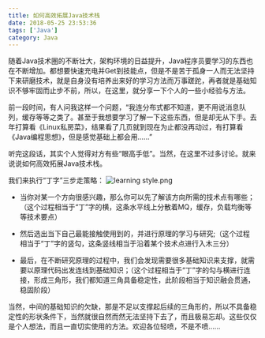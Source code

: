 ```yaml
---
title: 如何高效拓展Java技术栈
date: 2018-05-25 23:53:36
tags: ['Java']
category: Java
---
```


随着Java技术圈的不断壮大，架构环境的日益提升，Java程序员要学习的东西也在不断增加。都想要快速充电并Get到技能点，但是不是苦于孤身一人而无法坚持下来研磨技术，就是自身没有培养出来好的学习方法而万事蹉跎，再者就是基础知识不够牢固而止步不前，所以，在这里，就分享一下个人的一些小经验与方法。
<!-- more -->
前一段时间，有人问我这样一个问题，“我连分布式都不知道，更不用说消息队列，缓存等等之类了。甚至于我想要学习了解一下这些东西，但是却无从下手。去年打算看《Linux私房菜》，结果看了几页就到现在为止都没再动过，有打算看《Java编程思想》，但是感觉基础上都会用……”

听完这段话，其实个人觉得对方有些“眼高手低”。当然，在这里不过多讨论。就来说说如何高效拓展Java技术栈。

我们来执行“丁字”三步走策略：
![learning style.png](https://github.com/buildupchao/ImgStore/blob/master/blog/2018-05-25-1.png)

- 当你对某一个方向很感兴趣，那么你可以先了解该方向所需的技术点有哪些；（这个过程相当于“丁”字的横，这条水平线上分散着MQ，缓存，负载均衡等等技术要点）

- 然后选出当下自己最能接触使用到的，并进行原理的学习与研究;（这个过程相当于“丁”字的竖勾，这条竖线相当于沿着某个技术点进行入木三分）

- 最后，在不断研究原理的过程中，我们会发现需要很多基础知识来支撑，就需要以原理代码出发连线到基础知识；（这个过程相当于“丁”字的勾与横进行连接，形成三角形，我们都知道三角具备稳定性，此阶段相当于知识融会贯通，稳固阶段）

当然，中间的基础知识的欠缺，那是不足以支撑起后续的三角形的，所以不具备稳定性的形状条件下，当然就很自然而然无法坚持下去了，而且极易忘却。这些仅仅是个人想法，而且一直切实使用的方法。欢迎各位轻喷，不是不喷……
